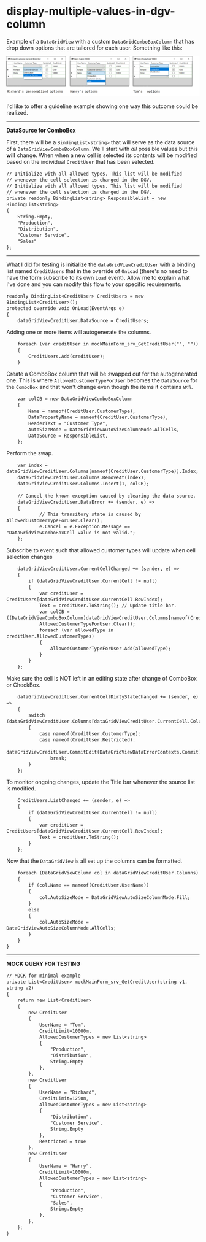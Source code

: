# display-multiple-values-in-dgv-column

Example of a `DataGridView` with a custom `DataGridComboBoxColumn` that has drop down options that are tailored for each user. Something like this:

![screenshot](https://github.com/IVSoftware/display-multiple-values-in-dgv-column/blob/master/display_/ReadMe/screenshot.png)

I'd like to offer a guideline example showing one way this outcome could be realized. 

***
**DataSource for ComboBox**

First, there will be a `BindingList<string>` that will serve as the data source of a `DataGridViewComboBoxColumn`. We'll start with _all_ possible values but this **will** change. When when a new cell is selected its contents will be modified based on the individual `CreditUser` that has been selected.

    // Initialize with all allowed types. This list will be modified
    // whenever the cell selection is changed in the DGV. 
    // Initialize with all allowed types. This list will be modified
    // whenever the cell selection is changed in the DGV. 
    private readonly BindingList<string> ResponsibleList = new BindingList<string>
    {
        String.Empty,
        "Production", 
        "Distribution", 
        "Customer Service", 
        "Sales"
    };

***
What I did for testing is initialize the `dataGridViewCreditUser` with a binding list named `CreditUsers` that in the override of `OnLoad` (there's no need to have the form subscribe to its own  `Load` event). Allow me to explain what I've done and you can modify this flow to your specific requirements.

    
    readonly BindingList<CreditUser> CreditUsers = new BindingList<CreditUser>();
    protected override void OnLoad(EventArgs e)
    {
        dataGridViewCreditUser.DataSource = CreditUsers;

Adding one or more items will autogenerate the columns.

        foreach (var creditUser in mockMainForm_srv_GetCreditUser("", ""))
        {
            CreditUsers.Add(creditUser);
        }


Create a ComboBox column that will be swapped out for the autogenerated one. This is where `AllowedCustomerTypeForUser` becomes the `DataSource` for the `ComboBox` and that won't change even though the items it contains _will_.

        var colCB = new DataGridViewComboBoxColumn
        {
            Name = nameof(CreditUser.CustomerType),
            DataPropertyName = nameof(CreditUser.CustomerType),
            HeaderText = "Customer Type",
            AutoSizeMode = DataGridViewAutoSizeColumnMode.AllCells,
            DataSource = ResponsibleList,
        };

Perform the swap.

        var index = dataGridViewCreditUser.Columns[nameof(CreditUser.CustomerType)].Index;
        dataGridViewCreditUser.Columns.RemoveAt(index);
        dataGridViewCreditUser.Columns.Insert(1, colCB);

        // Cancel the known exception caused by clearing the data source.
        dataGridViewCreditUser.DataError += (sender, e) =>
        {
                // This transitory state is caused by AllowedCustomerTypeForUser.Clear();
                e.Cancel = e.Exception.Message == "DataGridViewComboBoxCell value is not valid.";
        };

Subscribe to event such that allowed customer types will update when cell selection changes

        dataGridViewCreditUser.CurrentCellChanged += (sender, e) =>
        {
            if (dataGridViewCreditUser.CurrentCell != null)
            {
                var creditUser = CreditUsers[dataGridViewCreditUser.CurrentCell.RowIndex];
                Text = creditUser.ToString(); // Update title bar.
                var colCB = ((DataGridViewComboBoxColumn)dataGridViewCreditUser.Columns[nameof(CreditUser.CustomerType)]);
                AllowedCustomerTypeForUser.Clear();
                foreach (var allowedType in creditUser.AllowedCustomerTypes)
                {
                    AllowedCustomerTypeForUser.Add(allowedType);
                }
            }
        };

Make sure the cell is NOT left in an editing state after change of ComboBox or CheckBox.

        dataGridViewCreditUser.CurrentCellDirtyStateChanged += (sender, e) =>
        {
            switch (dataGridViewCreditUser.Columns[dataGridViewCreditUser.CurrentCell.ColumnIndex].Name)
            {
                case nameof(CreditUser.CustomerType):
                case nameof(CreditUser.Restricted):
                    dataGridViewCreditUser.CommitEdit(DataGridViewDataErrorContexts.Commit);
                    break;
            }
        };

To monitor ongoing changes, update the Title bar whenever the source list is modified.

        CreditUsers.ListChanged += (sender, e) =>
        {
            if (dataGridViewCreditUser.CurrentCell != null)
            {
                var creditUser = CreditUsers[dataGridViewCreditUser.CurrentCell.RowIndex];
                Text = creditUser.ToString();
            }
        };

Now that the `DataGridView` is all set up the columns can be formatted.

        foreach (DataGridViewColumn col in dataGridViewCreditUser.Columns)
        {
            if (col.Name == nameof(CreditUser.UserName))
            {
                col.AutoSizeMode = DataGridViewAutoSizeColumnMode.Fill;
            }
            else
            {
                col.AutoSizeMode = DataGridViewAutoSizeColumnMode.AllCells;
            }
        }
    }

***
**MOCK QUERY FOR TESTING**

    // MOCK for minimal example
    private List<CreditUser> mockMainForm_srv_GetCreditUser(string v1, string v2)
    {
        return new List<CreditUser>
        {
            new CreditUser
            {
                UserName = "Tom",
                CreditLimit=10000m,
                AllowedCustomerTypes = new List<string>
                { 
                    "Production", 
                    "Distribution", 
                    String.Empty 
                },
            },
            new CreditUser
            {
                UserName = "Richard",
                CreditLimit=1250m,
                AllowedCustomerTypes = new List<string>
                { 
                    "Distribution", 
                    "Customer Service", 
                    String.Empty 
                },
                Restricted = true
            },
            new CreditUser
            {
                UserName = "Harry",
                CreditLimit=10000m,
                AllowedCustomerTypes = new List<string>
                { 
                    "Production", 
                    "Customer Service", 
                    "Sales", 
                    String.Empty 
                },
            },
        };
    }
